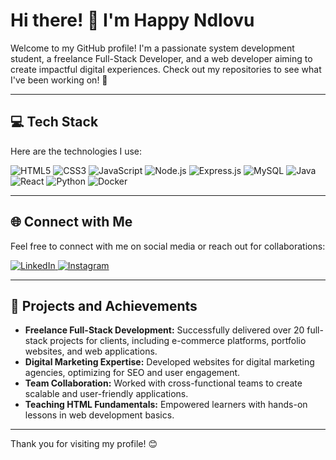 # Hi there! 👋 I'm Happy Ndlovu

Welcome to my GitHub profile! I'm a passionate system development student, a freelance Full-Stack Developer, and a web developer aiming to create impactful digital experiences. Check out my repositories to see what I've been working on! 🚀

---

## 💻 Tech Stack

Here are the technologies I use:

<p align="left">
  <img src="https://img.shields.io/badge/HTML5-E34F26?style=for-the-badge&logo=html5&logoColor=white" alt="HTML5" />
  <img src="https://img.shields.io/badge/CSS3-1572B6?style=for-the-badge&logo=css3&logoColor=white" alt="CSS3" />
  <img src="https://img.shields.io/badge/JavaScript-F7DF1E?style=for-the-badge&logo=javascript&logoColor=black" alt="JavaScript" />
  <img src="https://img.shields.io/badge/Node.js-339933?style=for-the-badge&logo=node.js&logoColor=white" alt="Node.js" />
  <img src="https://img.shields.io/badge/Express.js-000000?style=for-the-badge&logo=express&logoColor=white" alt="Express.js" />
  <img src="https://img.shields.io/badge/MySQL-4479A1?style=for-the-badge&logo=mysql&logoColor=white" alt="MySQL" />
  <img src="https://img.shields.io/badge/Java-007396?style=for-the-badge&logo=java&logoColor=white" alt="Java" />
  <img src="https://img.shields.io/badge/React-61DAFB?style=for-the-badge&logo=react&logoColor=black" alt="React" />
  <img src="https://img.shields.io/badge/Python-3776AB?style=for-the-badge&logo=python&logoColor=white" alt="Python" />
  <img src="https://img.shields.io/badge/Docker-2496ED?style=for-the-badge&logo=docker&logoColor=white" alt="Docker" />
</p>

---

## 🌐 Connect with Me

Feel free to connect with me on social media or reach out for collaborations:

<p align="left">
  <a href="https://linkedin.com/in/happy-ndlovu" target="_blank">
    <img src="https://img.shields.io/badge/LinkedIn-0077B5?style=for-the-badge&logo=linkedin&logoColor=white" alt="LinkedIn" />
  </a>
  <a href="https://instagram.com/callmi_ray" target="_blank">
    <img src="https://img.shields.io/badge/Instagram-E4405F?style=for-the-badge&logo=instagram&logoColor=white" alt="Instagram" />
  </a>
</p>

---

## 🌟 Projects and Achievements

- **Freelance Full-Stack Development:** Successfully delivered over 20 full-stack projects for clients, including e-commerce platforms, portfolio websites, and web applications.
- **Digital Marketing Expertise:** Developed websites for digital marketing agencies, optimizing for SEO and user engagement.
- **Team Collaboration:** Worked with cross-functional teams to create scalable and user-friendly applications.
- **Teaching HTML Fundamentals:** Empowered learners with hands-on lessons in web development basics.

---

Thank you for visiting my profile! 😊

